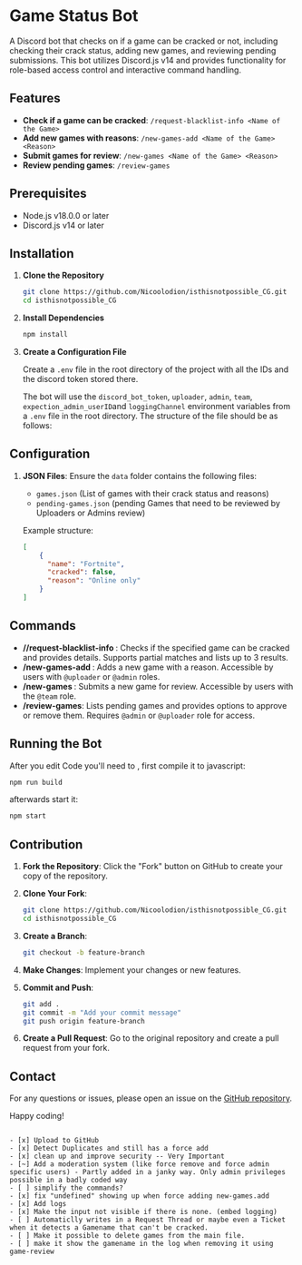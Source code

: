 # Game Status Bot

A Discord bot that checks on if a game can be cracked or not, including checking their crack status, adding new games, and reviewing pending submissions. This bot utilizes Discord.js v14 and provides functionality for role-based access control and interactive command handling.

## Features

- **Check if a game can be cracked**: `/request-blacklist-info <Name of the Game>`
- **Add new games with reasons**: `/new-games-add <Name of the Game> <Reason>`
- **Submit games for review**: `/new-games <Name of the Game> <Reason>`
- **Review pending games**: `/review-games`

## Prerequisites

- Node.js v18.0.0 or later
- Discord.js v14 or later

## Installation

1. **Clone the Repository**

   ```bash
   git clone https://github.com/Nicoolodion/isthisnotpossible_CG.git
   cd isthisnotpossible_CG
   ```

2. **Install Dependencies**

   ```bash
   npm install
   ```

3. **Create a Configuration File**

   Create a `.env` file in the root directory of the project with all the IDs and the discord token stored there.

   The bot will use the `discord_bot_token`, `uploader`, `admin`, `team`, `expection_admin_userID`and `loggingChannel` environment variables from a `.env` file in the root directory. The structure of the file should be as follows:

## Configuration

1. **JSON Files**: Ensure the `data` folder contains the following files:
   - `games.json` (List of games with their crack status and reasons)
   - `pending-games.json` (pending Games that need to be reviewed by Uploaders or Admins review)

   Example structure:

   ```json
   [
       {
         "name": "Fortnite",
         "cracked": false,
         "reason": "Online only"
       }
   ]
   ```

## Commands

- **//request-blacklist-info <Name of the Game>**: Checks if the specified game can be cracked and provides details. Supports partial matches and lists up to 3 results.
- **/new-games-add <Name of the Game> <Reason>**: Adds a new game with a reason. Accessible by users with `@uploader` or `@admin` roles.
- **/new-games <Name of the Game> <Reason>**: Submits a new game for review. Accessible by users with the `@team` role.
- **/review-games**: Lists pending games and provides options to approve or remove them. Requires `@admin` or `@uploader` role for access.

## Running the Bot

After you edit Code you'll need to , first compile it to javascript:

```bash
npm run build
```

afterwards start it:

```bash
npm start
```

## Contribution

1. **Fork the Repository**: Click the "Fork" button on GitHub to create your copy of the repository.
2. **Clone Your Fork**:

   ```bash
   git clone https://github.com/Nicoolodion/isthisnotpossible_CG.git
   cd isthisnotpossible_CG
   ```

3. **Create a Branch**:

   ```bash
   git checkout -b feature-branch
   ```

4. **Make Changes**: Implement your changes or new features.
5. **Commit and Push**:

   ```bash
   git add .
   git commit -m "Add your commit message"
   git push origin feature-branch
   ```

6. **Create a Pull Request**: Go to the original repository and create a pull request from your fork.

## Contact

For any questions or issues, please open an issue on the [GitHub repository](https://github.com/Nicoolodion/isthisnotpossible_CG/issues).

Happy coding!

```

- [x] Upload to GitHub
- [x] Detect Duplicates and still has a force add
- [x] clean up and improve security -- Very Important
- [~] Add a moderation system (like force remove and force admin specific users) - Partly added in a janky way. Only admin privileges possible in a badly coded way
- [ ] simplify the commands?
- [x] fix "undefined" showing up when force adding new-games.add
- [x] Add logs
- [x] Make the input not visible if there is none. (embed logging)
- [ ] Automaticlly writes in a Request Thread or maybe even a Ticket when it detects a Gamename that can't be cracked.
- [ ] Make it possible to delete games from the main file.
- [ ] make it show the gamename in the log when removing it using game-review